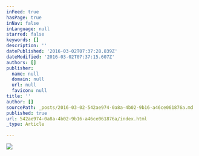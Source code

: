 ```yaml
---
inFeed: true
hasPage: true
inNav: false
inLanguage: null
starred: false
keywords: []
description: ''
datePublished: '2016-03-02T07:37:28.839Z'
dateModified: '2016-03-02T07:37:15.607Z'
authors: []
publisher:
  name: null
  domain: null
  url: null
  favicon: null
title: ''
author: []
sourcePath: _posts/2016-03-02-542ae974-0a8a-4b02-9b16-a46ce061876a.md
published: true
url: 542ae974-0a8a-4b02-9b16-a46ce061876a/index.html
_type: Article

---
```

![](https://the-grid-user-content.s3-us-west-2.amazonaws.com/40746776-ab06-4c0e-bbc8-081e1193b028.jpg)